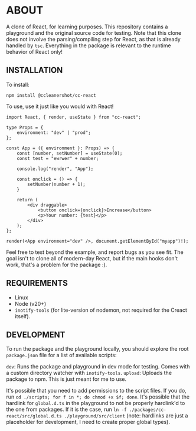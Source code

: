 # ABOUT

A clone of React, for learning purposes. This repository contains a playground and the original source code for testing. Note that this clone does not involve the parsing/compiling step for React, as that is already handled by `tsc`. Everything in the package is relevant to the runtime behavior of React only!

## INSTALLATION

To install:

```
npm install @ccleanershot/cc-react
```

To use, use it just like you would with React!

```
import React, { render, useState } from "cc-react";

type Props = {
    environment: "dev" | "prod";
};

const App = ({ environment }: Props) => {
    const [number, setNumber] = useState(0);
    const test = "ewrwer" + number;

    console.log("render", "App");

    const onclick = () => {
        setNumber(number + 1);
    }

    return (
        <div draggable>
            <button onclick={onclick}>Increase</button>
            <p>Your number: {test}</p>
        </div>
    );
};

render(<App environment="dev" />, document.getElementById("myapp")!);
```

Feel free to test beyond the example, and report bugs as you see fit. The goal isn't to clone all of modern-day React, but if the main hooks don't work, that's a problem for the package :).

## REQUIREMENTS

-   Linux
-   Node (v20+)
-   `inotify-tools` (for lite-version of nodemon, not required for the Creact itself).

## DEVELOPMENT

To run the package and the playground locally, you should explore the root `package.json` file for a list of available scripts:

`dev`: Runs the package and playground in dev mode for testing. Comes with a custom directory watcher with `inotify-tools`.
`upload`: Uploads the package to npm. This is just meant for me to use.

It's possible that you need to add permissions to the script files. If you do, run `cd ./scripts; for f in *; do chmod +x $f; done`.
It's possible that the hardlink for `global.d.ts` in the playground to not be properly hardlink'd to the one from packages. If it is the case, run `ln -f ./packages/cc-react/src/global.d.ts ./playground/src/client` (note: hardlinks are just a placeholder for development, I need to create proper global types).
